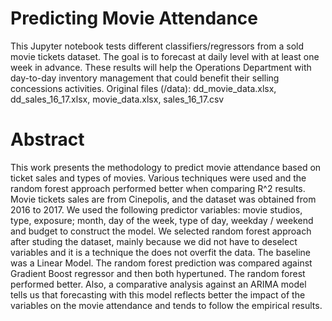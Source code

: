 # Predicting Movie Attendance

This Jupyter notebook tests different classifiers/regressors from a sold movie tickets dataset. The goal is to forecast at daily level with at least one week in advance. These results will help the Operations Department with day-to-day inventory management that could benefit their selling concessions activities.
Original files (/data): dd_movie_data.xlsx, dd_sales_16_17.xlsx, movie_data.xlsx, sales_16_17.csv

# Abstract
This work presents the methodology to predict movie attendance based on ticket sales and types of movies. Various techniques were used and the random forest approach performed better when comparing R^2 results. Movie tickets sales are from Cinepolis, and the dataset was obtained from 2016 to 2017. We used the following predictor variables: movie studios, type, exposure; month, day of the week, type of day, weekday / weekend and budget to construct the model.
We selected random forest approach after studing the dataset, mainly because we did not have to deselect variables and it is a technique the does not overfit the data. The baseline was a Linear Model. The random forest prediction was compared against Gradient Boost regressor and then both hypertuned. The random forest performed better. Also, a comparative analysis against an ARIMA model tells us that forecasting with this model reflects better the impact of the variables on the movie attendance and tends to follow the empirical results.
